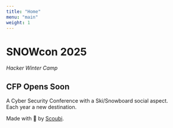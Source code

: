 ```yaml
---
title: "Home"
menu: "main"
weight: 1
---
```


# SNOWcon 2025
*Hacker Winter Camp*

## CFP Opens Soon  


A Cyber Security Conference with a Ski/Snowboard social aspect.   
Each year a new destination. 


Made with 💟 by [Scoubi](https://x.com/ScoubiMtl).
